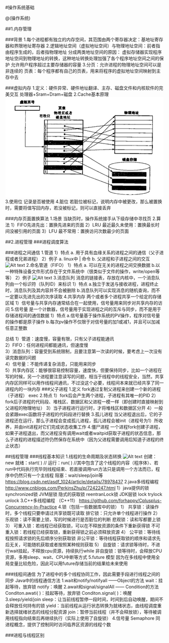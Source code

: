 #操作系统基础

@(操作系统)

##1.内存管理

###背景
1.每个进程都有独立的内存空间，其范围由两个寄存器决定：基地址寄存器和界限地址寄存器
2.逻辑地址空间（虚拟地址空间）与物理地址空间：前者指由程序生成的，后者指物理地址
分成两类地址空间的原因：
虚拟存储器实现程序地址空间到物理地址的转换，这种地址转换处理加强了各个程序地址空间之间的保护
允许用户程序超过主要存储器的容量
3.分页：允许进程的物理地址空间可以是非连续的
  页表：每个程序都有自己的页表，用来将程序的虚拟地址空间映射到主存中去
  
###虚拟内存
1.定义：硬件异常、硬件地址翻译、主存、磁盘文件和内核软件的完美交互
处理器+Sram+Dram+磁盘
2.Cache基本原理
![Alt text](./1529318601756.png)
3.使用位
记录是否被使用
4.脏位
若脏位被标记，说明内存中被更改，那么被置换时，需要将值写回内存，若没被标记，则可以直接丢弃

###内存页面置换算法
1.场景
当缺页时，操作系统接手从下级存储中寻找页
2.算法
1）FIFO先进先出：置换先进来的页面
2）LRU 最近最久未使用：置换最长时间没被引用的页面
3）LFU 最不常用：置换访问次数最少的页面


##2.进程管理
###进程调度算法

###进程之间通信
1.管道
1）特点
a. 用于具有血缘关系的进程之间的通信（父子进程或者兄弟进程）
2）例子
a. linux中 | 命令
b. 父进程和子进程之间的交互
![Alt text](./1529326438227.png)
2.命名管道（FIFO）
1）特点
a. 可以在无关的进程之间交换数据
b.以一种特殊设备文件形式存在于文件系统中（很类似于文件的操作，write/open等等）
2）例子
![Alt text](./1529330817240.png)
3.消息队列
消息的链接表，存放在内核中，一个消息队列由一个标识符（队列ID）来标识
1）特点
a.独立于发送与接收进程，进程终止时，消息队列及其内容并不会被删除
b.消息队列可以实现消息的随机查询，而不一定要以先进先出的次序读取
4.共享内存
两个或者多个进程共享一个给定的存储区域
1）信号量与共享内存通常结合在一起使用，信号量用来同步对共享内存的访问
5.信号量 
是一个计数器，信号量用于实现进程之间的互斥与同步，而不是用于存储进程间的通信数据
1）特点
a.信号量基于操作系统的PV操作，程序对信号量的操作都是原子操作
b.每次pv操作不仅限于对信号量的加1或减1，并且可以加减任意正整数

总结
1）管道：速度慢，容量有限，只有父子进程能通讯    
2）FIFO：任何进程间都能通讯，但速度慢    
3）消息队列：容量受到系统限制，且要注意第一次读的时候，要考虑上一次没有读完数据的问题    
4）信号量：不能传递复杂消息，只能用来同步    
5）共享内存区：能够很容易控制容量，速度快，但要保持同步，比如一个进程在写的时候，另一个进程要注意读写的问题，相当于线程中的线程安全，当然，共享内存区同样可以用作线程间通讯，不过没这个必要，线程间本来就已经共享了同一进程内的一块内存
###父子进程
1.定义
fork通过复制父进程来创建一个新的进程（子进程）
exec
2.特点
1）fork后会产生两个进程，子进程有其唯一的PID
2）fork后子进程的代码段、堆栈区、数据区和父进程一模一样（即创建时直接映射到父进程的物理地址）
3）当子进程进行运行时，才将堆栈区和数据区分开
4）一般会紧跟exec函数将子进程的代码段进行替换
3.孤儿进程
当父进程退出后，它的子进程还在运行，那么子进程会变成孤儿进程，孤儿进程会被init（进程号为1）所收养，并由init进程对它们完成状态收集工作
4.僵尸进程
一个进程fork创建子进程，如果子进程退出，而父进程没有调用wait或者waitpid获取子进程的状态信息，那么子进程的进程描述符仍然保存在系统中（因为父进程需要调用后知道子进程的终止状态）


##线程管理
###线程基本知识
1.线程的生命周期及状态转换
![Alt text](./1529421029627.png)
创建：new
就绪：start( ) //
运行：run( ) //其中包含了这个线程的内容（程序体）、若run中代码执行完毕则线程结束、若直接调用run方法只是调用一个方法而已，程序中仍然只有一个主线程
阻塞：wait/sleep/join等
https://blog.csdn.net/asdf_1024/article/details/78978437
2.java多线程编程
http://www.cnblogs.com/PerkinsZhu/p/7242247.html
1）java提供的锁
synchronized锁 JVM层锁 隐式的获取锁
reentranLock锁 JDK层锁 lock trylock unlock
3.C++多线程编程 （C++11）
https://github.com/forhappy/Cplusplus-Concurrency-In-Practice
4.锁（包括一些数据库中的锁）
1）
共享锁：读操作时，多个线程只要申请过共享锁既可读取
排它锁：只允许单个线程进行操作
2）
乐观锁：读不需要上锁，写的时候进行是否脏位的判断
悲观锁：读和写都要上锁
3）
可重入锁：若线程已经获取锁，可以在不释放资源的条件下重新获得锁
不可重入锁：若线程已经获取锁，重新获得锁之前必须释放资源
4）
公平锁：等待线程按照请求锁的先后顺序分别获取锁
非公平锁：等待线程获取锁的顺序和请求先后无关，可能随机获取或者按照某种规则获取
5）
自旋锁：请求锁等待时，不进行wait挂起，不释放cpu资源，持续执行while
非自旋锁：锁等待时，会释放CPU资源，多用sleep、wait、CPU中断等方式
5.future 模型
因为在多线程中使用全局变量比较危险，因此可以用future存储当前的结果给未来使用

###线程间通信
为了进程中的多个线程协同工作，因此需要手段进行线程之间的同步
Java中的线程通信方法
1.wait和notify/notifyall ——Object的方法
wait：挂起等待，放弃锁
notify：唤醒
2.await和signal/signalAll —— Condition的方法
Conditon.awati( )：挂起等待，放弃锁
Conditon.signal( )：唤醒
3.sleep/yield/join
sleep：让当前线程暂停一段时间，时间到后自动唤醒，期间不会释放任何持有的锁
yield：当前线程从运行状态转换为就绪状态，由线程调度重新选择就绪状态的线程分配资源
join：暂停当前线程（并不会释放锁），等待被调用线程指向结束后再继续执行（实际上使用了自旋锁）
4.信号量
Semaphore
同进程概念，提供了控制同时访问临界区资源的线程个数

###进程与线程区别



